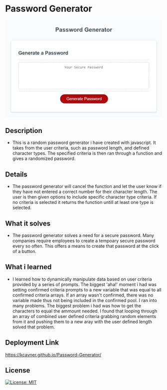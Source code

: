 # Password Generator
<img src="screenshot.JPG">



## Description
- This is a random password generator i have created with javascript. It takes from the user criteria, such as password length, and defined character types. The specified criteria is then ran through a function and gives a randomized password.
## Details
- The password generator will cancel the function and let the user know if they have not entered a correct number for their character length. The user is then given options to include specific character type criteria. If no criteria is selected it returns the function untill at least one type is selected.

## What it solves
- The password generator solves a need for a secure password.  Many companies require employees to create a tempoary secure password every so often. This offers a means to create that password at the click of a button.

## What i learned
- I learned how to dynamically manipulate data based on user criteria provided by a series of prompts. The biggest 'aha!' moment i had was setting confirmed criteria prompts  to a new variable that was equal to all confirmed criteria arrays. If an array wasn't confirmed, there was no variable made thus not being included in the confirmed pool. I ran into many problems. The biggest problem i had was how to get the characters to equal the ammount needed. I found that looping through an array of combined user defined criteria grabbing random elements from it and pushing them to a new aray with the user defined length solved that problem.

## Deployment Link
https://kcavner.github.io/Password-Generator/

## License

[![License: MIT](https://img.shields.io/badge/License-MIT-yellow.svg)](https://opensource.org/licenses/MIT)